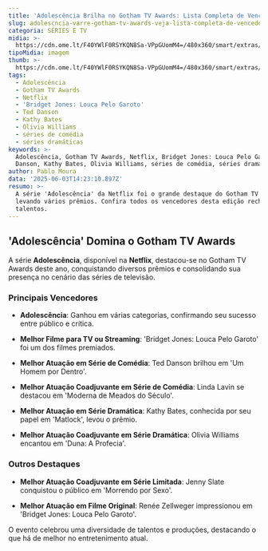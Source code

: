 ```yaml
---
title: 'Adolescência Brilha no Gotham TV Awards: Lista Completa de Vencedores'
slug: adolescncia-varre-gotham-tv-awards-veja-lista-completa-de-vencedores
categoria: SÉRIES E TV
midia: >-
  https://cdn.ome.lt/F40YWlF0RSYKQN8Sa-VPpGUomM4=/480x360/smart/extras/conteudos/omelete_THUMB_-_2025-06-03T104358.913.png
tipoMidia: imagem
thumb: >-
  https://cdn.ome.lt/F40YWlF0RSYKQN8Sa-VPpGUomM4=/480x360/smart/extras/conteudos/omelete_THUMB_-_2025-06-03T104358.913.png
tags:
  - Adolescência
  - Gotham TV Awards
  - Netflix
  - 'Bridget Jones: Louca Pelo Garoto'
  - Ted Danson
  - Kathy Bates
  - Olivia Williams
  - séries de comédia
  - séries dramáticas
keywords: >-
  Adolescência, Gotham TV Awards, Netflix, Bridget Jones: Louca Pelo Garoto, Ted
  Danson, Kathy Bates, Olivia Williams, séries de comédia, séries dramáticas
author: Pablo Moura
data: '2025-06-03T14:23:10.897Z'
resumo: >-
  A série 'Adolescência' da Netflix foi o grande destaque do Gotham TV Awards,
  levando vários prêmios. Confira todos os vencedores desta edição recheada de
  talentos.
---
```


## 'Adolescência' Domina o Gotham TV Awards

A série **Adolescência**, disponível na **Netflix**, destacou-se no Gotham TV Awards deste ano, conquistando diversos prêmios e consolidando sua presença no cenário das séries de televisão.

### Principais Vencedores

- **Adolescência**: Ganhou em várias categorias, confirmando seu sucesso entre público e crítica.

- **Melhor Filme para TV ou Streaming**: 'Bridget Jones: Louca Pelo Garoto' foi um dos filmes premiados.

- **Melhor Atuação em Série de Comédia**: Ted Danson brilhou em 'Um Homem por Dentro'.

- **Melhor Atuação Coadjuvante em Série de Comédia**: Linda Lavin se destacou em 'Moderna de Meados do Século'.

- **Melhor Atuação em Série Dramática**: Kathy Bates, conhecida por seu papel em 'Matlock', levou o prêmio.

- **Melhor Atuação Coadjuvante em Série Dramática**: Olivia Williams encantou em 'Duna: A Profecia'.

### Outros Destaques

- **Melhor Atuação Coadjuvante em Série Limitada**: Jenny Slate conquistou o público em 'Morrendo por Sexo'.

- **Melhor Atuação em Filme Original**: Renée Zellweger impressionou em 'Bridget Jones: Louca Pelo Garoto'.

O evento celebrou uma diversidade de talentos e produções, destacando o que há de melhor no entretenimento atual.
